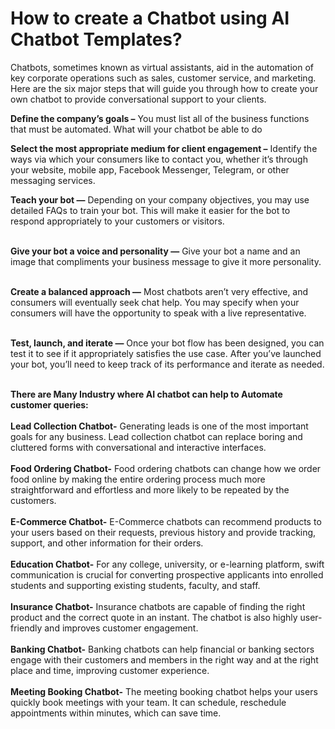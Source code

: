 # How to create a Chatbot using AI Chatbot Templates?

Chatbots, sometimes known as virtual assistants, aid in the automation of key corporate operations such as sales, customer service, and marketing. Here are the six major steps that will guide you through how to create your own chatbot to provide conversational support to your clients.

**Define the company’s goals –** 
You must list all of the business functions that must be automated. What will your chatbot be able to do


**Select the most appropriate medium for client engagement –** 
Identify the ways via which your consumers like to contact you, whether it’s through your website, mobile app, Facebook Messenger, Telegram, or other messaging services.


**Teach your bot —** 
Depending on your company objectives, you may use detailed FAQs to train your bot. This will make it easier for the bot to respond appropriately to your customers or visitors.<br><br>


**Give your bot a voice and personality —** 
Give your bot a name and an image that compliments your business message to give it more personality.<br><br>


**Create a balanced approach —** 
Most chatbots aren’t very effective, and consumers will eventually seek chat help. You may specify when your consumers will have the opportunity to speak with a live representative.<br><br>


**Test, launch, and iterate —** 
Once your bot flow has been designed, you can test it to see if it appropriately satisfies the use case. After you’ve launched your bot, you’ll need to keep track of its performance and iterate as needed.<br><br>

**There are Many Industry where AI chatbot can help to Automate customer queries:**<br><br>
**Lead Collection Chatbot-** Generating leads is one of the most important goals for any business. Lead collection chatbot can replace boring and cluttered forms with conversational and interactive interfaces.<br><br>
**Food Ordering Chatbot-** Food ordering chatbots can change how we order food online by making the entire ordering process much more straightforward and effortless and more likely to be repeated by the customers.<br><br>
**E-Commerce Chatbot-** E-Commerce chatbots can recommend products to your users based on their requests, previous history and provide tracking, support, and other information for their orders.<br><br>
**Education Chatbot-** For any college, university, or e-learning platform, swift communication is crucial for converting prospective applicants into enrolled students and supporting existing students, faculty, and staff.<br><br>
**Insurance Chatbot-** Insurance chatbots are capable of finding the right product and the correct quote in an instant. The chatbot is also highly user-friendly and improves customer engagement.<br><br>
**Banking Chatbot-** Banking chatbots can help financial or banking sectors engage with their customers and members in the right way and at the right place and time, improving customer experience.<br><br>
**Meeting Booking Chatbot-** The meeting booking chatbot helps your users quickly book meetings with your team. It can schedule, reschedule appointments within minutes, which can save time.
